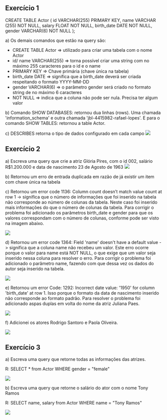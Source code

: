 ## Exercício 1

CREATE TABLE Actor (
    id VARCHAR(255) PRIMARY KEY,
    name VARCHAR (255) NOT NULL,
    salary FLOAT NOT NULL,
    birth_date DATE NOT NULL,
    gender VARCHAR(6) NOT NULL
);

a) Os demais comandos que estão na query são:

- CREATE TABLE Actor => utilizado para criar uma tabela com o nome Actor
- id/ name VARCHAR(255) => torna possível criar uma string com no máximo 255 caracteres para o id e o name
- PRIMARY KEY => Chave primária (chave única na tabela)
- birth_date DATE => significa que a birth_date deverá ser criada respeitando o formato YYYY-MM-DD
- gender VARCHAR(6) => o parâmetro gender será criado no formato string de no máximo 6 caracteres
- NOT NULL => indica que a coluna não pode ser nula. Precisa ter algum valor

b) Comando SHOW DATABASES: retornou dua linhas (rows). Uma chamada 'information_schema' e outra chamada 'jbl-4415982-rafael-lopes'.
E para o comando SHOW TABLES: retornou a table Actor.

c) DESCRIBES retorna o tipo de dados configurado em cada campo
![](2022-11-08-21-27-39.png)

## Exercício 2

a) Escreva uma query que crie a atriz Glória Pires, com o id 002, salário R$1.200.000 e data de nascimento 23 de Agosto de 1963
![](2022-11-08-22-21-23.png)

b) Retornou um erro de entrada duplicada em razão de já existir um item com chave única na tabela

c) Retornou um error code 1136: Column count doesn’t match value count at row 1 -> significa que o número de informações que foi inserido na tabela não corresponde ao número de colunas da tabela. Neste caso foi inserido mais informações do que o número de colunas da tabela. Para corrigir o problema foi adicionado os parâmetros birth_date e gender para que os valores correspondam com o número de colunas, conforme pode ser visto na imagem abaixo.

![](2022-11-09-08-22-27.png)

d) Retornou um error code 1364: Field 'name' doesn't have a default value -> significa que a coluna name não recebeu um valor. Este erro ocorre porque o valor para name está NOT NULL, o que exige que um valor seja inserido nessa coluna para resolver o erro.  Para corrigir o problema foi adicionado o parâmetro name, fazendo com que dessa vez os dados do autor seja inserido na tabela.

![](2022-11-09-08-42-27.png)

e) Retornou um error Code: 1292: Incorrect date value: '1950' for column 'birth_date' at row 1. Isso porque o formato da data de nascimento inserido não corresponde ao formato padrão. Para resolver o problema foi adicionado aspas duplas em volta do nome da atriz Juliana Paes.

![](2022-11-09-08-49-34.png)

f) Adicionei os atores Rodrigo Santoro e Paola Oliveira.

![](2022-11-09-09-21-59.png)

## Exercício 3

a) Escreva uma query que retorne todas as informações das atrizes.

R: SELECT * from Actor WHERE gender = "female"

![](2022-11-09-09-27-07.png)

b) Escreva uma query que retorne o salário do ator com o nome Tony Ramos

R: SELECT name, salary from Actor WHERE name = "Tony Ramos"

![](2022-11-09-09-41-51.png)

